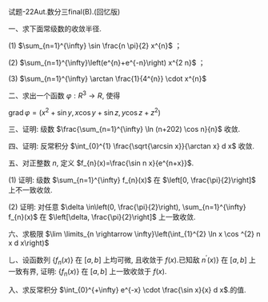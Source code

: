 试题-22Aut.数分三final(B).(回忆版)

一、求下面常级数的收敛半径.

(1) $\sum_{n=1}^{\infty} \sin \frac{n \pi}{2} x^{n}$ ；

(2) $\sum_{n=1}^{\infty}\left(e^{n}+e^{-n}\right) x^{2 n}$ ；

(3) $\sum_{n=1}^{\infty} \arctan \frac{1}{4^{n}} \cdot x^{n}$

二、求出一个函数 $\varphi: R^{3} \rightarrow R$, 使得

$\operatorname{grad} \varphi=\left(x^{2}+\sin y, x \cos y+\sin z, y \cos z+z^{2}\right)$

三、证明: 级数 $\frac{\sum_{n=1}^{\infty} \ln (n+202) \cos n}{n}$ 收敛.

四、证明: 反常积分 $\int_{0}^{1} \frac{\sqrt{\arcsin x}}{\arctan x} d x$ 收敛.

五、对正整数 $n$, 定义 $f_{n}(x)=\frac{\sin n x}{e^{n+x}}$.

(1) 证明: 级数 $\sum_{n=1}^{\infty} f_{n}(x)$ 在 $\left[0, \frac{\pi}{2}\right]$ 上不一致收敛.

(2) 证明: 对任意 $\delta \in\left(0, \frac{\pi}{2}\right), \sum_{n=1}^{\infty} f_{n}(x)$ 在 $\left[\delta, \frac{\pi}{2}\right]$ 上一致收敛.

六、求极限 $\lim \limits_{n \rightarrow \infty}\left(\int_{1}^{2} \ln x \cos ^{2} n x d x\right)$

乚、设函数列 $\left\{f_{n}(x)\right\}$ 在 $[a, b]$ 上均可微, 且收敛于 $f(x)$.已知敌 $\left.n^{\prime}(x)\right\}$ 在 $[a, b]$ 上一致有界, 证明: $\left\{f_{n}(x)\right\}$ 在 $[a, b]$ 上一致收敛于 $f(x)$.

入、求反常积分 $\int_{0}^{+\infty} e^{-x} \cdot \frac{\sin x}{x} d x$.的值.

